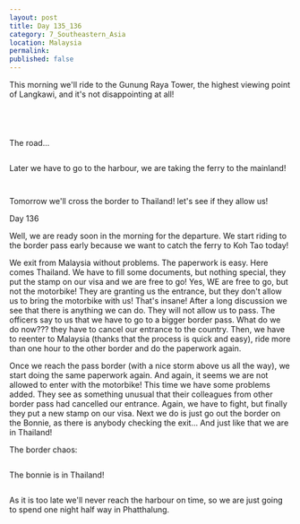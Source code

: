 ```yaml
---
layout: post
title: Day 135_136
category: 7_Southeastern_Asia
location: Malaysia
permalink: 
published: false
---
```


This morning we'll ride to the Gunung Raya Tower, the highest viewing point of Langkawi, and it's not disappointing at all!


<p><a
href="https://lh3.googleusercontent.com/y2P1I08HLFyf5aVYUoaP-gBkAgsfbxU-ID8dvgRlDrWdFrzUEbq3VC_pwDx2qJTWSzbEfdv8vvroqqAHJlnvPWPmsXlJrjjeu5HS4LaiW9lfSPxWHGIaJoUPcxWi3hJVRCm-vUCY3-JAB4aXtAs5q1PWTxfX0YZykh_oEXrMrtTCmaZGOgbomtoKvzWGHocwfsF7KclNKl4HcqFNm34nW_F-ycaxGD4SQtMFOED9IwkMvIAtKoh4Fl3lMKXpCCI7NW8lLH76NQFoy9PacWKS5nus9lMl1B0_21HuRAwR-SEgFo-Y2sImyfImqSWofyynUpWmWJyAvWHwWh7I8evAAuG7G2m3ODtsbP8FR_ST0Qjjszu_MCEqv7dvSTKnBPQ-a_IaoRvLQz-qNzQLMaSutROiLwdeHXeBeX5rs0V0pjUEgH9ZG851fjus_oRdiBwm-WiAlaZ56Dlvl1FeR9wLjceru6U5MUP1plcXOOr-uZt__-_SzQryE1G3yFil3udVnM_Dz7Bt4aZsZ3a8gPTUCfINiCP6F06QPYa3cnIQzj81orv7yPeKwKYNyUxESLl9uC9tipE8qLzfrXPQQXhsWSbdhxip9AtP4h9P88LWaTWVatuicba2cLShXRiVYHEw7faK-H_h8Lh0wLk_zKvx7C2CNk7SkqAPEjkd8A_1VNka2ry86AP4tFZQb4z7NYgsyE4MzSdgkaw5duEkAOw=w836-h627-no"><img 
src="https://lh3.googleusercontent.com/y2P1I08HLFyf5aVYUoaP-gBkAgsfbxU-ID8dvgRlDrWdFrzUEbq3VC_pwDx2qJTWSzbEfdv8vvroqqAHJlnvPWPmsXlJrjjeu5HS4LaiW9lfSPxWHGIaJoUPcxWi3hJVRCm-vUCY3-JAB4aXtAs5q1PWTxfX0YZykh_oEXrMrtTCmaZGOgbomtoKvzWGHocwfsF7KclNKl4HcqFNm34nW_F-ycaxGD4SQtMFOED9IwkMvIAtKoh4Fl3lMKXpCCI7NW8lLH76NQFoy9PacWKS5nus9lMl1B0_21HuRAwR-SEgFo-Y2sImyfImqSWofyynUpWmWJyAvWHwWh7I8evAAuG7G2m3ODtsbP8FR_ST0Qjjszu_MCEqv7dvSTKnBPQ-a_IaoRvLQz-qNzQLMaSutROiLwdeHXeBeX5rs0V0pjUEgH9ZG851fjus_oRdiBwm-WiAlaZ56Dlvl1FeR9wLjceru6U5MUP1plcXOOr-uZt__-_SzQryE1G3yFil3udVnM_Dz7Bt4aZsZ3a8gPTUCfINiCP6F06QPYa3cnIQzj81orv7yPeKwKYNyUxESLl9uC9tipE8qLzfrXPQQXhsWSbdhxip9AtP4h9P88LWaTWVatuicba2cLShXRiVYHEw7faK-H_h8Lh0wLk_zKvx7C2CNk7SkqAPEjkd8A_1VNka2ry86AP4tFZQb4z7NYgsyE4MzSdgkaw5duEkAOw=w836-h627-no" alt=""></a></p>

<p><a
href="https://lh3.googleusercontent.com/Wywb1bLe8FUGSZrvFPLX5e1YonfhXlR7trmYlV3NlVo-rTPCzzMhMSuS1ys2GVdMbBywxKqQ0gicB0KmP0cYRznfC9uALEHDjbrvuQ6v9Q21PG3IyLbJfaq2DJnNcek2U46RCaujBG-FpJ0R36eYYkHT7xBB7oSdn8JJqa4XL_2lmPfaCeDl-VyHqHPPD5f-9N5NIsfDF-ws5wajYjdejzpJ3OXu5Rzk12lJozOFOoc6Eyt-vRVBW6BgOZlKIlO9Qkab7j5BO15roYWgHdZUe_aIET_Afyx6UcGoE8R28y5t3YH26BgeOBN8PLigjMuxNKn2VVn5BGmZKf4QVp9AFNYbcN3arq5MU9r0XErrgwONysG3xPWAlwSlCXPq6uCXeJhuxfoRJtacnjLtOynJLYt77vmuVDox5nxagjo-_euXK1jybTBQYSzv5YvreNCEK5GsVyb4LTKXLTpRHxjK4VyzWXIh0PaFVSxY7RnYcL_fhy4kRXQvH41HxGptloSJ76a2ceW-KuZiDTVwjzWVCsOilRgsI2nRapaAkVc0OVJgnnYPG_O1gp1osXTJ8RjRrZhs5tI3amzhgnG_3VtRVHINtHc1btKhAYAC5CADRo-5SjI24JQfFRRTvwYxDyPfs-UDQUhBk4UOogXSkxq1CNhlRBRzkUdHfnpno85aPxcmpyMUVIvpuAw8a0y1fXb0Cj2gm-TVm46Qx_VEqE8=w836-h627-no"><img 
src="https://lh3.googleusercontent.com/Wywb1bLe8FUGSZrvFPLX5e1YonfhXlR7trmYlV3NlVo-rTPCzzMhMSuS1ys2GVdMbBywxKqQ0gicB0KmP0cYRznfC9uALEHDjbrvuQ6v9Q21PG3IyLbJfaq2DJnNcek2U46RCaujBG-FpJ0R36eYYkHT7xBB7oSdn8JJqa4XL_2lmPfaCeDl-VyHqHPPD5f-9N5NIsfDF-ws5wajYjdejzpJ3OXu5Rzk12lJozOFOoc6Eyt-vRVBW6BgOZlKIlO9Qkab7j5BO15roYWgHdZUe_aIET_Afyx6UcGoE8R28y5t3YH26BgeOBN8PLigjMuxNKn2VVn5BGmZKf4QVp9AFNYbcN3arq5MU9r0XErrgwONysG3xPWAlwSlCXPq6uCXeJhuxfoRJtacnjLtOynJLYt77vmuVDox5nxagjo-_euXK1jybTBQYSzv5YvreNCEK5GsVyb4LTKXLTpRHxjK4VyzWXIh0PaFVSxY7RnYcL_fhy4kRXQvH41HxGptloSJ76a2ceW-KuZiDTVwjzWVCsOilRgsI2nRapaAkVc0OVJgnnYPG_O1gp1osXTJ8RjRrZhs5tI3amzhgnG_3VtRVHINtHc1btKhAYAC5CADRo-5SjI24JQfFRRTvwYxDyPfs-UDQUhBk4UOogXSkxq1CNhlRBRzkUdHfnpno85aPxcmpyMUVIvpuAw8a0y1fXb0Cj2gm-TVm46Qx_VEqE8=w836-h627-no" alt=""></a></p>

<p><a
href="https://lh3.googleusercontent.com/Mda0FOxQBtHuxeVKo8GM5T_Ku2Yna0hNNdhaZR49d_oY8BX-Bo4FBSiD7WOF-qYw2PxKEBwajZ99nhWAHLR90BqT28GAPvGxXLYwjTluZnybf6oCAoPlperMNmq71b_frsqVsdvK25Z16UqXVDduaW5xHBAQkE6PJcCxVC05dE4wLZRodhdBomglzT3OE8TVe8TA3nAH6uWXKAS4bwO7VSYFuQWdaEN0yNnba8cED_BQsvReNxzZn1DiY8KyuFUD1FIFS-NLf47pPxrxcoFpdHQiHNFouFv3bp5mokR38iMDj_-2MDmUWnNpzr0jeeOAc0JqvJFaxMZG0NiSn1qrHhglEwdLuERFuaEsEsA6zU9liX0dEQAOybyMb9XfQO3EHCTdl8itxB5C9sSQwe-8l0FylJlv_WV5M0Ya_SLcLE0-CGbWXnOlcG3umWn8hN97xzDbXK38KqAwFCOVo8wIF0ueZDUvrvNFu9TOG1zX1GHAiCbS4Ko4X--9y2mnVQSa741l9zqX7QBD9o8pjtu-Rqms7agine5Wo4pWkDxPxL5PEFh5_BvOv3gONCAQCfP8NJVhPDlK5iAvAbfegjpz-liX4raaF03iIux49WqWdyMJUyvPIJ4JIv4e98uK_UTKvaL2RsqGO2Mq_jL9KVrQlF-ShcQv6lwesvw4dvCkS1rNXwDmCrV7Ok2PhVdELUwMXnx47V5m7Jy41YLhloc=w669-h502-no"><img 
src="https://lh3.googleusercontent.com/Mda0FOxQBtHuxeVKo8GM5T_Ku2Yna0hNNdhaZR49d_oY8BX-Bo4FBSiD7WOF-qYw2PxKEBwajZ99nhWAHLR90BqT28GAPvGxXLYwjTluZnybf6oCAoPlperMNmq71b_frsqVsdvK25Z16UqXVDduaW5xHBAQkE6PJcCxVC05dE4wLZRodhdBomglzT3OE8TVe8TA3nAH6uWXKAS4bwO7VSYFuQWdaEN0yNnba8cED_BQsvReNxzZn1DiY8KyuFUD1FIFS-NLf47pPxrxcoFpdHQiHNFouFv3bp5mokR38iMDj_-2MDmUWnNpzr0jeeOAc0JqvJFaxMZG0NiSn1qrHhglEwdLuERFuaEsEsA6zU9liX0dEQAOybyMb9XfQO3EHCTdl8itxB5C9sSQwe-8l0FylJlv_WV5M0Ya_SLcLE0-CGbWXnOlcG3umWn8hN97xzDbXK38KqAwFCOVo8wIF0ueZDUvrvNFu9TOG1zX1GHAiCbS4Ko4X--9y2mnVQSa741l9zqX7QBD9o8pjtu-Rqms7agine5Wo4pWkDxPxL5PEFh5_BvOv3gONCAQCfP8NJVhPDlK5iAvAbfegjpz-liX4raaF03iIux49WqWdyMJUyvPIJ4JIv4e98uK_UTKvaL2RsqGO2Mq_jL9KVrQlF-ShcQv6lwesvw4dvCkS1rNXwDmCrV7Ok2PhVdELUwMXnx47V5m7Jy41YLhloc=w669-h502-no" alt=""></a></p>

<p><a
href="https://lh3.googleusercontent.com/X68M-Jt9p6PQiabpx73DqL5nx_0ZfcTFC6fwIzwMKCcFKKvtoOOvNs8csyhwZnvj6qaEA_ayZTEqXYZkQGRGCfq-F5wyIJYoWzMBOk3hmn2TfZfGb7vhh9h7o4Umqpjop3dcTOlPjPwl5figOiuOr-uvXSbKXSfndaYwCmTcVVT02v7MSOski_rTNITlUoxyi4Y1TwQQ-eZKfO1qALTFIyYIT_12oRASweqtfe2uVWzsqR4SzptBA6PUSwTkNRExZTwbjKHq0sJWFRSlQfcgN5m2AFNfNFeU3_SwsoNgFoZqCfuCFfZVZU8HS9PLQz3Y-EYq7IG9RnxG6qcStUTsBC44ju2whU_UAwwBa97iKvqjluoelxoxUcc6UPTgtaGnamnHj0Rc-6yBHSMZo9X_ON14pBfx5wQDCEVYUY7ES4wk5qF4zJNNbPw6RdXk58bTo6q0-1DxW9rGvxFB6BOrYXqxTtOsjKFgzXQ23DohOh52m_iT-qLFWZQvNLmnnqvfAXfwpbyF21TCSMqN8uqeM1atfIHVHRIcjZgKPrQca_TO8zZG16y7zZaQBAnUwwq1jo_Vx9Kky3omzn-qy1FhqCMxlrcARBOMHt_qYAU9AQVMKbeVLzNPgZuBrA9sX-LFUap55WgaVTNkkRO8SE1K6BC-vQtRPxUlrsbdAJEfdjTdf4rW0e1oJDIp6NG3ZwKGkum8aIsIbTye-4WEBX0=w669-h502-no"><img 
src="https://lh3.googleusercontent.com/X68M-Jt9p6PQiabpx73DqL5nx_0ZfcTFC6fwIzwMKCcFKKvtoOOvNs8csyhwZnvj6qaEA_ayZTEqXYZkQGRGCfq-F5wyIJYoWzMBOk3hmn2TfZfGb7vhh9h7o4Umqpjop3dcTOlPjPwl5figOiuOr-uvXSbKXSfndaYwCmTcVVT02v7MSOski_rTNITlUoxyi4Y1TwQQ-eZKfO1qALTFIyYIT_12oRASweqtfe2uVWzsqR4SzptBA6PUSwTkNRExZTwbjKHq0sJWFRSlQfcgN5m2AFNfNFeU3_SwsoNgFoZqCfuCFfZVZU8HS9PLQz3Y-EYq7IG9RnxG6qcStUTsBC44ju2whU_UAwwBa97iKvqjluoelxoxUcc6UPTgtaGnamnHj0Rc-6yBHSMZo9X_ON14pBfx5wQDCEVYUY7ES4wk5qF4zJNNbPw6RdXk58bTo6q0-1DxW9rGvxFB6BOrYXqxTtOsjKFgzXQ23DohOh52m_iT-qLFWZQvNLmnnqvfAXfwpbyF21TCSMqN8uqeM1atfIHVHRIcjZgKPrQca_TO8zZG16y7zZaQBAnUwwq1jo_Vx9Kky3omzn-qy1FhqCMxlrcARBOMHt_qYAU9AQVMKbeVLzNPgZuBrA9sX-LFUap55WgaVTNkkRO8SE1K6BC-vQtRPxUlrsbdAJEfdjTdf4rW0e1oJDIp6NG3ZwKGkum8aIsIbTye-4WEBX0=w669-h502-no" alt=""></a></p>

The road...

<p><a
href="https://lh3.googleusercontent.com/OmphxhU8gH2ff6NzIsGpCocm6q4hrOpr2xjg58YASvISOzC6e530tLqwRUyrVsJS3B6k6Dyt_20WK6upk3nHQY3claRa6v-Fxp3lX5vb9f8rDeR2D_hI9Mq7HRAwCyHpcRNgnw71xkjynY-WJfYKcvD8gr989nTxe2bH9XKCNgl-FiHT1QvaTrptdgmA1fs2pvA1bRSWLrHOOkG-YNqtQeEatAuctqB0R6orFSlGYIQqVOere2qFhw-70djTnmRXSLoULdt42_7jAu272WfsiAFnquMWTIcdWOB6YJU5M4-yixiGGzSj2yH63q9piGiCq7aHg1ZVa4iKCsv0cRehBDOYCxT7OWs7EImJ_62atQNZkRAU2hQJx_1pM3pzfJrnHsulb8Y5LKLV1NDj0TtBsQOi3O3FyoL2bSpkFaFz8naBlfet3g0q9mDmxu_IIRTsyBDwg18ptrX_AwFhFvt-_G2LFhkd7BxiaCz56d9niN-sDRoLZntpMfOdi6YON15iimrLJNPasU0olRSbTb9lw37nGoTO9llh1fe0cHn_b_B9GOROrVUUo_wT3AL9gjIFtciWnEY8fh4fgpuB0Ut4oUGCcHiRj7N1MZ12SCaby9nDfxjplPTxMqCi5_VIV8HopryZpVLPppm8uPVp_MWtvgeDYQTeDdHDwVnQSQt9ZrBkYFpIyHGXfOci9s8sUXw6l3LcyPDtP4l4qD_IeHA=w669-h502-no"><img 
src="https://lh3.googleusercontent.com/OmphxhU8gH2ff6NzIsGpCocm6q4hrOpr2xjg58YASvISOzC6e530tLqwRUyrVsJS3B6k6Dyt_20WK6upk3nHQY3claRa6v-Fxp3lX5vb9f8rDeR2D_hI9Mq7HRAwCyHpcRNgnw71xkjynY-WJfYKcvD8gr989nTxe2bH9XKCNgl-FiHT1QvaTrptdgmA1fs2pvA1bRSWLrHOOkG-YNqtQeEatAuctqB0R6orFSlGYIQqVOere2qFhw-70djTnmRXSLoULdt42_7jAu272WfsiAFnquMWTIcdWOB6YJU5M4-yixiGGzSj2yH63q9piGiCq7aHg1ZVa4iKCsv0cRehBDOYCxT7OWs7EImJ_62atQNZkRAU2hQJx_1pM3pzfJrnHsulb8Y5LKLV1NDj0TtBsQOi3O3FyoL2bSpkFaFz8naBlfet3g0q9mDmxu_IIRTsyBDwg18ptrX_AwFhFvt-_G2LFhkd7BxiaCz56d9niN-sDRoLZntpMfOdi6YON15iimrLJNPasU0olRSbTb9lw37nGoTO9llh1fe0cHn_b_B9GOROrVUUo_wT3AL9gjIFtciWnEY8fh4fgpuB0Ut4oUGCcHiRj7N1MZ12SCaby9nDfxjplPTxMqCi5_VIV8HopryZpVLPppm8uPVp_MWtvgeDYQTeDdHDwVnQSQt9ZrBkYFpIyHGXfOci9s8sUXw6l3LcyPDtP4l4qD_IeHA=w669-h502-no" alt=""></a></p>

Later we have to go to the harbour, we are taking the ferry to the mainland!

<p><a
href="https://lh3.googleusercontent.com/pUF2kivIUotLKA2glCiVhSoSMOWA_X2gmDlgEoQ-sWaZONchqsFlyO0WJmOa27y-MQkiztYB44cMMzr4Gg0WdT9RoVAjjx8QUod0dvpM6RbYDo2TgcbgYINZz-94of1laRhOwXjz17tL_aAEv0SDmKrBqeCxEMY0sDj0j_Q9JTrXY8ZialnATxpexymwqWGFVCy1-eqTS2mDlJdTkEf-LmxYBkh5qXcEONUSwVVPtS4SI3xzi-AswWTdVn3M7KPGiiGIcUdThsU00E3_XQVTd2_6BSIM2V9MF3Mu3GTK3D8mHhWqXPdiFwpA4YW4WEgGB-4bED1A76fLnu99qem78uzKvX6bmrCbB1bnWmT2A3ndNkOkmzXd71CdAf12Y9HKrS6GYxwwS4ntvd5pZ-tLZNptBi1GltoklKgb35seklEclIXlRXkrIkx9wkAekhK8I1nHMNt7o881rQcJgRpRG3Lnhe9kfQ7qswOTSloPd-m3Fq9KOy6BKWr6sWZcSCIJDsP_xVjs26AHgzm5oYNkih4fG0bE7LdDy2Y6t3FrFI9s6WnYc-YQnzuetEbLzMAqfXboBgbsCwVTrLgbVcbpWWIsK8ztvEkvNBGBoCKcuCgOQ-QJKLd_146eQF7IFVGAalJGgN8G-MaoO67bc_EZridKKbFQGSUzBDBkNNxBAC5AHGJCIaz-CwhwjRWyUi9cznErJvZdsryRzTs69fs=w669-h502-no"><img 
src="https://lh3.googleusercontent.com/pUF2kivIUotLKA2glCiVhSoSMOWA_X2gmDlgEoQ-sWaZONchqsFlyO0WJmOa27y-MQkiztYB44cMMzr4Gg0WdT9RoVAjjx8QUod0dvpM6RbYDo2TgcbgYINZz-94of1laRhOwXjz17tL_aAEv0SDmKrBqeCxEMY0sDj0j_Q9JTrXY8ZialnATxpexymwqWGFVCy1-eqTS2mDlJdTkEf-LmxYBkh5qXcEONUSwVVPtS4SI3xzi-AswWTdVn3M7KPGiiGIcUdThsU00E3_XQVTd2_6BSIM2V9MF3Mu3GTK3D8mHhWqXPdiFwpA4YW4WEgGB-4bED1A76fLnu99qem78uzKvX6bmrCbB1bnWmT2A3ndNkOkmzXd71CdAf12Y9HKrS6GYxwwS4ntvd5pZ-tLZNptBi1GltoklKgb35seklEclIXlRXkrIkx9wkAekhK8I1nHMNt7o881rQcJgRpRG3Lnhe9kfQ7qswOTSloPd-m3Fq9KOy6BKWr6sWZcSCIJDsP_xVjs26AHgzm5oYNkih4fG0bE7LdDy2Y6t3FrFI9s6WnYc-YQnzuetEbLzMAqfXboBgbsCwVTrLgbVcbpWWIsK8ztvEkvNBGBoCKcuCgOQ-QJKLd_146eQF7IFVGAalJGgN8G-MaoO67bc_EZridKKbFQGSUzBDBkNNxBAC5AHGJCIaz-CwhwjRWyUi9cznErJvZdsryRzTs69fs=w669-h502-no" alt=""></a></p>

<p><a
href="https://lh3.googleusercontent.com/pawUC0xKyxxc0KypY7xqXEXkFAXEhdqQr9DbUgR9HrrudK9hab-AdytFYd-lV9cyOg2GL90ThRYQVQWlkr03u9T8JvqpV11DhgScKlt89iX0LXMMKqP7DH8tKm-WYwb3K7wBfb3f_WN-wa6kzhToB09-PfJNoviBBKCP4evcqzmrRq-RmNqTz9j9-Vbhj_ShxY9RKgBvKmb86xhX7gM6xvfmTrFijIX6CBwhM9aTlV9qGCXp_MVsv8G3o6O6H2NRhohymbFsFafkW2B4OFfCXwpaVHqiW-m2wczmqK53lywrt6hNfmk3jP45Z02ygux9S6Yq914NovGR2kUxrW20HiXD6JFYbdj6NAHg5H9fXQ_Dm1J0Pjj0a6uJlQWrNGbTffNaiR4zMKJq9DxWa7fsyCsbKaH-VYVk7CoDnoQ3X1lYWjGYFCNkzaPEErt-pDjjuWh2yjZCyAGvGy0rOQDe_3avf64T1TC1Z91cGRfWMcq17K96xFuA9945vwYM0skvZHga8znqUTn4-JULlMSuiakt5L2r141xzJNh8Ett07QH9UakgaX9bdgjyTomRORSv0PoR2ArSQLOXo4t7L5SSDoUQBxk_KfI0pDKdhBFLkKPI7r2Bu4xcwDwEIfxBGkwdPxTsP3F8rqAcl0VD3s_CAyomQ0JArBNmU0E27xJhNxfHc8fR0IodsI2PRGca7Rr6HqeCWAFjjPAeIsRYw8=w836-h627-no"><img 
src="https://lh3.googleusercontent.com/pawUC0xKyxxc0KypY7xqXEXkFAXEhdqQr9DbUgR9HrrudK9hab-AdytFYd-lV9cyOg2GL90ThRYQVQWlkr03u9T8JvqpV11DhgScKlt89iX0LXMMKqP7DH8tKm-WYwb3K7wBfb3f_WN-wa6kzhToB09-PfJNoviBBKCP4evcqzmrRq-RmNqTz9j9-Vbhj_ShxY9RKgBvKmb86xhX7gM6xvfmTrFijIX6CBwhM9aTlV9qGCXp_MVsv8G3o6O6H2NRhohymbFsFafkW2B4OFfCXwpaVHqiW-m2wczmqK53lywrt6hNfmk3jP45Z02ygux9S6Yq914NovGR2kUxrW20HiXD6JFYbdj6NAHg5H9fXQ_Dm1J0Pjj0a6uJlQWrNGbTffNaiR4zMKJq9DxWa7fsyCsbKaH-VYVk7CoDnoQ3X1lYWjGYFCNkzaPEErt-pDjjuWh2yjZCyAGvGy0rOQDe_3avf64T1TC1Z91cGRfWMcq17K96xFuA9945vwYM0skvZHga8znqUTn4-JULlMSuiakt5L2r141xzJNh8Ett07QH9UakgaX9bdgjyTomRORSv0PoR2ArSQLOXo4t7L5SSDoUQBxk_KfI0pDKdhBFLkKPI7r2Bu4xcwDwEIfxBGkwdPxTsP3F8rqAcl0VD3s_CAyomQ0JArBNmU0E27xJhNxfHc8fR0IodsI2PRGca7Rr6HqeCWAFjjPAeIsRYw8=w836-h627-no" alt=""></a></p>

Tomorrow we'll cross the border to Thailand! let's see if they allow us!

Day 136

Well, we are ready soon in the morning for the departure. We start riding to the border pass early because we want to catch the ferry to Koh Tao today!

We exit from Malaysia without problems. The paperwork is easy. Here comes Thailand. We have to fill some documents, but nothing special, they put the stamp on our visa and we are free to go! Yes, WE are free to go, but not the motorbike! They are granting us the entrance, but they don't allow us to bring the motorbike with us! That's insane! After a long discussion we see that there is anything we can do. They will not allow us to pass. The officers say to us that we have to go to a bigger border pass. What do we do now??? they have to cancel our entrance to the country. Then, we have to reenter to Malaysia (thanks that the process is quick and easy), ride more than one hour to the other border and do the paperwork again.

Once we reach the pass border (with a nice storm above us all the way), we start doing the same paperwork again. And again, it seems we are not allowed to enter with the motorbike! This time we have some problems added. They see as something unusual that their colleagues from other border pass had cancelled our entrance. Again, we have to fight, but finally they put a new stamp on our visa. Next we do is just go out the border on the Bonnie, as there is anybody checking the exit... And just like that we are in Thailand!

The border chaos:

<p><a
href="https://lh3.googleusercontent.com/UIsIaIvW8usVQI5XUxlwzRYxshL_CruEytiA8j1UXlfIx9PCRKbizKKPoe5tBYAIAGgnAIgjyhNyFuZmRGNkmMtdtOUlbV77Gl8U01AZPlXI_ne2WVbvxyNZe7swDsrIZREVX-wIKHWPyp9hrN7P9faJzpSM5-JD5eX6SoTtwU9RUvNp0bC9RS763MJlYJOIPyVwggsSrT4LaNMgYZ9UZKYC1FpIQzeN0HoNmAKbaa_MJbteBTH7zWPX84vBX-NiW7A5mF0MBTWgSaX0tQ6fIh4B1gqnjbN5DpN77tdnsScySXfnGLhEz0NAFx7p5RNVOpkCbjtph-yN27VVX4NRj_-ybUaJEda_Wh53dw7Rq7NXhsPJoQUfjWJjzmil2x008qyAwz_3KXdtKcKO724oPchk3YvaVuS7j-xXMyf4rThrSUSk78a8TAK70X2Q2ZiA6ruQYLK0eFuuU6kBt-lnZvtAjD_MQypy8Sebud4tY90fKe-Qsm5Gr5FLGQ2lro6HiOy4iE8tMeqc26VTTxRBFxLQWs-p5kL2HdjmUXFkEXHjZ_r9-rxYtp_Ce9-M5JCXtxxdEtzAP7DhIkWFJxUGFvueVTW7zIeuaPYQsfoP4F3ugrpAuLHsQ4RHtH-0svcQtACKaZqLb5v4SUwA4PTKZ3N13CjsL4J91isXZrltbzQ4cd9aWVnvlGdamdiXSmVUY7Hc_1QGUxfMvg4pEBQ=w836-h627-no"><img 
src="https://lh3.googleusercontent.com/UIsIaIvW8usVQI5XUxlwzRYxshL_CruEytiA8j1UXlfIx9PCRKbizKKPoe5tBYAIAGgnAIgjyhNyFuZmRGNkmMtdtOUlbV77Gl8U01AZPlXI_ne2WVbvxyNZe7swDsrIZREVX-wIKHWPyp9hrN7P9faJzpSM5-JD5eX6SoTtwU9RUvNp0bC9RS763MJlYJOIPyVwggsSrT4LaNMgYZ9UZKYC1FpIQzeN0HoNmAKbaa_MJbteBTH7zWPX84vBX-NiW7A5mF0MBTWgSaX0tQ6fIh4B1gqnjbN5DpN77tdnsScySXfnGLhEz0NAFx7p5RNVOpkCbjtph-yN27VVX4NRj_-ybUaJEda_Wh53dw7Rq7NXhsPJoQUfjWJjzmil2x008qyAwz_3KXdtKcKO724oPchk3YvaVuS7j-xXMyf4rThrSUSk78a8TAK70X2Q2ZiA6ruQYLK0eFuuU6kBt-lnZvtAjD_MQypy8Sebud4tY90fKe-Qsm5Gr5FLGQ2lro6HiOy4iE8tMeqc26VTTxRBFxLQWs-p5kL2HdjmUXFkEXHjZ_r9-rxYtp_Ce9-M5JCXtxxdEtzAP7DhIkWFJxUGFvueVTW7zIeuaPYQsfoP4F3ugrpAuLHsQ4RHtH-0svcQtACKaZqLb5v4SUwA4PTKZ3N13CjsL4J91isXZrltbzQ4cd9aWVnvlGdamdiXSmVUY7Hc_1QGUxfMvg4pEBQ=w836-h627-no" alt=""></a></p>

The bonnie is in Thailand!

<p><a
href="https://lh3.googleusercontent.com/zDTmP68FxwvHRyKoxKScO247eRYr2PbiLA4tx0a1SuRdHzfbd4ZDOnmp8zcSfoi3h398eDHCmFzvOMwHzIW0FnjkK6HfeQzPjfCfUaxJWAtkns2vAl17_9DCT6Booot_8H-5T9WxbEXaWvz7GtXakMtzbQ2Jz3OmXVZuWfUlkrqXOav3WJaMhQ3ho2Q1WIWZNP3dKVWg7Qbe11j_97bpMFnUsban9eUjrIeUatzA6BK4wmFmeWXQ6vymzGxj3yV4wmw1U_J1PFkmHPDLjaaQFrwqkCWaKGaj5jqn81wboTAPF9-04SCHlk3RsVVfXY9-pVe1liOiPkQ5fsZFg1wtEm-OjgTjFBgdqUCDxKuabeJWeL4glbHj_537B-dJ_2Zmlz5-_6SebZK3HdV-R2AmcG1CnxEJxr2FeunXKTTmwLw72kYi54gZQYqiSwbneMfogvjVqNaBiJ1XZ5F7_aCSYjBCSB3rWwfsdhp_7hVOm9DOsEw44zPVtg33TNmpFD22lqWd_Bstq_TXQJTZaqLH8UxWvo0iJTkOxDCQnrwfuF_Xrq--JFlz9rXICmlJqM1nM1b7shJmMp_97YJyJl9k0EiqUp1gHyf6vcB9ZmGdGyhXIzzW797cxPfhHL00TUB3lowyZ544COB3mxZ1uRN8Y3THKUqbyczsf0yErmXUiDyCyMirvLS7X7N2ApTveBFmFACaGeP7O-gGEO2NXG4=w836-h627-no"><img 
src="https://lh3.googleusercontent.com/zDTmP68FxwvHRyKoxKScO247eRYr2PbiLA4tx0a1SuRdHzfbd4ZDOnmp8zcSfoi3h398eDHCmFzvOMwHzIW0FnjkK6HfeQzPjfCfUaxJWAtkns2vAl17_9DCT6Booot_8H-5T9WxbEXaWvz7GtXakMtzbQ2Jz3OmXVZuWfUlkrqXOav3WJaMhQ3ho2Q1WIWZNP3dKVWg7Qbe11j_97bpMFnUsban9eUjrIeUatzA6BK4wmFmeWXQ6vymzGxj3yV4wmw1U_J1PFkmHPDLjaaQFrwqkCWaKGaj5jqn81wboTAPF9-04SCHlk3RsVVfXY9-pVe1liOiPkQ5fsZFg1wtEm-OjgTjFBgdqUCDxKuabeJWeL4glbHj_537B-dJ_2Zmlz5-_6SebZK3HdV-R2AmcG1CnxEJxr2FeunXKTTmwLw72kYi54gZQYqiSwbneMfogvjVqNaBiJ1XZ5F7_aCSYjBCSB3rWwfsdhp_7hVOm9DOsEw44zPVtg33TNmpFD22lqWd_Bstq_TXQJTZaqLH8UxWvo0iJTkOxDCQnrwfuF_Xrq--JFlz9rXICmlJqM1nM1b7shJmMp_97YJyJl9k0EiqUp1gHyf6vcB9ZmGdGyhXIzzW797cxPfhHL00TUB3lowyZ544COB3mxZ1uRN8Y3THKUqbyczsf0yErmXUiDyCyMirvLS7X7N2ApTveBFmFACaGeP7O-gGEO2NXG4=w836-h627-no" alt=""></a></p>

As it is too late we'll never reach the harbour on time, so we are just going to spend one night half way in Phatthalung.